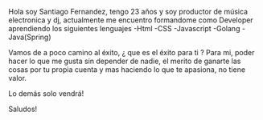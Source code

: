 Hola soy Santiago Fernandez, tengo 23 años y soy productor de música electronica y dj, actualmente me encuentro formandome como Developer aprendiendo los siguientes lenguajes 
-Html
-CSS
-Javascript
-Golang 
-Java(Spring)

Vamos de a poco camino al éxito, ¿ que es el éxito para ti ? 
Para mi, poder hacer lo que me gusta sin depender de nadie, el merito de ganarte las cosas por tu propia cuenta y mas haciendo lo que te apasiona, no tiene valor.

Lo demás solo vendrá! 

Saludos!

